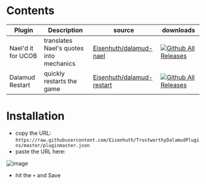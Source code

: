 # Contents

|Plugin|Description|source|downloads|
|---|---|---|---|
|Nael'd it for UCOB|translates Nael's quotes into mechanics|[Eisenhuth/dalamud-nael](https://github.com/Eisenhuth/dalamud-nael)|[![Github All Releases](https://img.shields.io/github/downloads/Eisenhuth/dalamud-nael/total.svg)]()|
|Dalamud Restart|quickly restarts the game|[Eisenhuth/dalamud-restart](https://github.com/Eisenhuth/dalamud-restart)|[![Github All Releases](https://img.shields.io/github/downloads/Eisenhuth/dalamud-restart/total.svg)]()|

# Installation

- copy the URL: `https://raw.githubusercontent.com/Eisenhuth/TrustworthyDalamudPlugins/master/pluginmaster.json`
- paste the URL here:

![image](https://user-images.githubusercontent.com/47415874/182002740-4d49cae3-e08b-4dd2-908b-36a0529f8190.png)

- hit the `+` and Save
